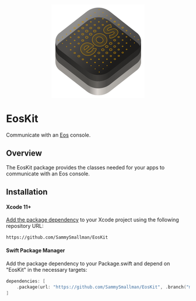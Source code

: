 <p align="center">
    <img src="eoskit-icon.svg" width="256" align="middle" alt=“EosKit”/>
</p>

# EosKit
Communicate with an [Eos](https://www.etcconnect.com/Products/Consoles/Eos-Family/) console.

## Overview
The EosKit package provides the classes needed for your apps to communicate with an Eos console.

## Installation

#### Xcode 11+
[Add the package dependency](https://developer.apple.com/documentation/xcode/adding_package_dependencies_to_your_app) to your Xcode project using the following repository URL: 
``` 
https://github.com/SammySmallman/EosKit
```
#### Swift Package Manager

Add the package dependency to your Package.swift and depend on "EosKit" in the necessary targets:

```  swift
dependencies: [
    .package(url: "https://github.com/SammySmallman/EosKit", .branch("master"))
]
```
